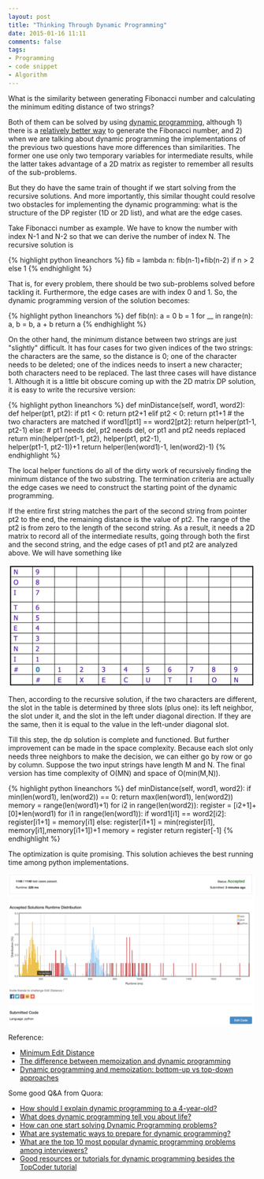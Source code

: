 ```yaml
---
layout: post
title: "Thinking Through Dynamic Programming"
date: 2015-01-16 11:11
comments: false
tags:
- Programming
- code snippet
- Algorithm
---
```


What is the similarity between generating Fibonacci number and calculating the minimum editing distance of two strings?

Both of them can be solved by using [dynamic programming](http://en.wikipedia.org/wiki/Dynamic_programming), although 1) there is a [relatively better way](https://gist.github.com/creasyw/9c79383a5a55439a27a5#file-fibonacci-py-L29) to generate the Fibonacci number, and 2) when we are talking about dynamic programming the implementations of the previous two questions have more differences than similarities. The former one use only two temporary variables for intermediate results, while the latter takes advantage of a 2D matrix as register to remember all results of the sub-problems.

But they do have the same train of thought if we start solving from the recursive solutions. And more importantly, this similar thought could resolve two obstacles for implementing the dynamic programming: what is the structure of the DP register (1D or 2D list), and what are the edge cases.

Take Fibonacci number as example. We have to know the number with index N-1 and N-2 so that we can derive the number of index N. The recursive solution is

{% highlight python lineanchors %}
fib = lambda n: fib(n-1)+fib(n-2) if n > 2 else 1
{% endhighlight %}

That is, for every problem, there should be two sub-problems solved before tackling it. Furthermore, the edge cases are with index 0 and 1. So, the dynamic programming version of the solution becomes:

{% highlight python lineanchors %}
def fib(n):
    a = 0
    b = 1
    for __ in range(n):
        a, b = b, a + b
    return a
{% endhighlight %}

On the other hand, the minimum distance between two strings are just "slightly" difficult. It has four cases for two given indices of the two strings: the characters are the same, so the distance is 0; one of the character needs to be deleted; one of the indices needs to insert a new character; both characters need to be replaced. The last three cases will have distance 1. Although it is a little bit obscure coming up with the 2D matrix DP solution, it is easy to write the recursive version:

{% highlight python lineanchors %}
def minDistance(self, word1, word2):
        def helper(pt1, pt2):
            if pt1 < 0:
                return pt2+1
            elif pt2 < 0:
                return pt1+1
            # the two characters are matched
            if word1[pt1] == word2[pt2]:
                return helper(pt1-1, pt2-1)
            else:
            # pt1 needs del, pt2 needs del, or pt1 and pt2 needs replaced
                return min(helper(pt1-1, pt2), helper(pt1, pt2-1), \
                        helper(pt1-1, pt2-1))+1
        return helper(len(word1)-1, len(word2)-1)
{% endhighlight %}

The local helper functions do all of the dirty work of recursively finding the minimum distance of the two substring. The termination criteria are actually the edge cases we need to construct the starting point of the dynamic programming.

If the entire first string matches the part of the second string from pointer pt2 to the end, the remaining distance is the value of pt2. The range of the pt2 is from zero to the length of the second string. As a result, it needs a 2D matrix to record all of the intermediate results, going through both the first and the second string, and the edge cases of pt1 and pt2 are analyzed above. We will have something like

<img src="/images/dp_table.png" alt="Example Table" style="width: 500px;"/>

Then, according to the recursive solution, if the two characters are different, the slot in the table is determined by three slots (plus one): its left neighbor, the slot under it, and the slot in the left under diagonal direction. If they are the same, then it is equal to the value in the left-under diagonal slot.

Till this step, the dp solution is complete and functioned. But further improvement can be made in the space complexity. Because each slot only needs three neighbors to make the decision, we can either go by row or go by column. Suppose the two input strings have length M and N. The final version has time complexity of O(MN) and space of O(min(M,N)).

{% highlight python lineanchors %}
def minDistance(self, word1, word2):
        if min(len(word1), len(word2)) == 0:
            return max(len(word1), len(word2))
        memory = range(len(word1)+1)
        for i2 in range(len(word2)):
            register = [i2+1]+[0]*len(word1)
            for i1 in range(len(word1)):
                if word1[i1] == word2[i2]:
                    register[i1+1] = memory[i1]
                else:
                    register[i1+1] = min(register[i1], memory[i1],memory[i1+1])+1
            memory = register
        return register[-1]
{% endhighlight %}

The optimization is quite promising. This solution achieves the best running time among python implementations.

<img src="/images/dp_performance.png" alt="Example Table" style="width: 500px;"/>


Reference:

- [Minimum Edit Distance](https://web.stanford.edu/class/cs124/lec/med.pdf)
- [The difference between memoization and dynamic programming](http://stackoverflow.com/a/6185005/941508)
- [Dynamic programming and memoization: bottom-up vs top-down approaches](http://stackoverflow.com/a/6165124/941508)

Some good Q&A from Quora:

- [How should I explain dynamic programming to a 4-year-old?](http://www.quora.com/How-should-I-explain-dynamic-programming-to-a-4-year-old)
- [What does dynamic programming tell you about life?](http://www.quora.com/What-does-dynamic-programming-tell-you-about-life)
- [How can one start solving Dynamic Programming problems?](http://www.quora.com/How-can-one-start-solving-Dynamic-Programming-problems)
- [What are systematic ways to prepare for dynamic programming?](http://www.quora.com/What-are-systematic-ways-to-prepare-for-dynamic-programming)
- [What are the top 10 most popular dynamic programming problems among interviewers?](http://www.quora.com/What-are-the-top-10-most-popular-dynamic-programming-problems-among-interviewers)
- [Good resources or tutorials for dynamic programming besides the TopCoder tutorial](http://www.quora.com/Are-there-any-good-resources-or-tutorials-for-dynamic-programming-besides-the-TopCoder-tutorial)
